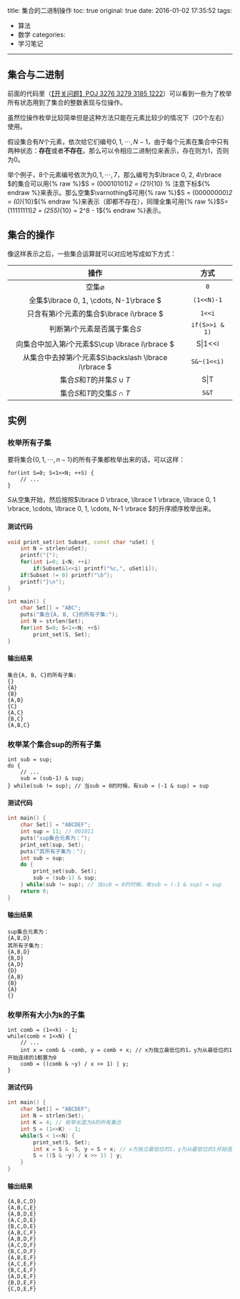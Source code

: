title: 集合的二进制操作
toc: true
original: true
date: 2016-01-02 17:35:52
tags:
- 算法
- 数学
categories:
- 学习笔记
---

## 集合与二进制
前面的代码里（[【开关问题】POJ 3276 3279 3185 1222](/2016/01/01/【开关问题】POJ-3276)）可以看到一些为了枚举所有状态用到了集合的整数表现与位操作。

虽然位操作枚举比较简单但是这种方法只能在元素比较少的情况下（20个左右）使用。

假设集合有$N$个元素，依次给它们编号$0, 1, \cdots, N-1$，由于每个元素在集合中只有两种状态：**存在**或者**不存在**。那么可以令相应二进制位来表示，存在则为1，否则为0。

举个例子，8个元素编号依次为$0, 1, \cdots, 7$，那么编号为$\lbrace 0, 2, 4\rbrace $的集合可以用{% raw %}$S = (00010101)_2 = (21)_{10} % 注意下标${% endraw %}来表示。那么空集$\varnothing$可用{% raw %}$S = (00000000)_2 = (0)_{10}${% endraw %}来表示（即都不存在），同理全集可用{% raw %}$S=(11111111)_2 = (255)_{10} = 2^8 - 1${% endraw %}表示。

## 集合的操作
像这样表示之后，一些集合运算就可以对应地写成如下方式：

操作|方式
:-:|:-:
空集$\varnothing$|`0`
全集$\lbrace 0, 1, \cdots, N-1\rbrace $|`(1<<N)-1`
只含有第$i$个元素的集合$\lbrace i\rbrace $|`1<<i`
判断第$i$个元素是否属于集合$S$|`if(S>>i & 1)`
向集合中加入第$i$个元素$S\cup \lbrace i\rbrace $|S&#124;1<<i
从集合中去掉第$i$个元素$S\backslash \lbrace i\rbrace $|`S&~(1<<i)`
集合$S$和$T$的并集$S\cup T$|S&#124;T
集合$S$和$T$的交集$S\cap T$|`S&T`

## 实例

### 枚举所有子集
要将集合$\lbrace 0, 1, \cdots, n-1\rbrace$的所有子集都枚举出来的话，可以这样：

	for(int S=0; S<1<<N; ++S) {
		// ...
	}

$S$从空集开始，然后按照$\lbrace 0 \rbrace, \lbrace 1 \rbrace, \lbrace 0, 1 \rbrace, \cdots, \lbrace 0, 1, \cdots, N-1 \rbrace $的升序顺序枚举出来。

#### 测试代码
```cpp
void print_set(int Subset, const char *uSet) {
	int N = strlen(uSet);
	printf("{");
	for(int i=0; i<N; ++i)
		if(Subset&1<<i) printf("%c,", uSet[i]);
	if(Subset != 0) printf("\b");
	printf("}\n");
}

int main() {
	char Set[] = "ABC";
	puts("集合{A, B, C}的所有子集:");
	int N = strlen(Set);
	for(int S=0; S<1<<N; ++S)
		print_set(S, Set);
}
```

#### 输出结果
	集合{A, B, C}的所有子集:
	{}
	{A}
	{B}
	{A,B}
	{C}
	{A,C}
	{B,C}
	{A,B,C}

### 枚举某个集合sup的所有子集

	int sub = sup;
	do {
		// ...
		sub = (sub-1) & sup;
	} while(sub != sup); // 当sub = 0的时候，有sub = (-1 & sup) = sup

#### 测试代码
```cpp
int main() {
	char Set[] = "ABCDEF";
	int sup = 11; // 001011
	puts("sup集合元素为：");
	print_set(sup, Set);
	puts("其所有子集为：");
	int sub = sup;
	do {
		print_set(sub, Set);
		sub = (sub-1) & sup;
	} while(sub != sup); // 当sub = 0的时候，有sub = (-1 & sup) = sup
	return 0;
}

```

#### 输出结果
	sup集合元素为：
	{A,B,D}
	其所有子集为：
	{A,B,D}
	{B,D}
	{A,D}
	{D}
	{A,B}
	{B}
	{A}
	{}

### 枚举所有大小为k的子集

	int comb = (1<<k) - 1;
	while(comb < 1<<N) {
		// ...
		int x = comb & -comb, y = comb + x; // x为独立最低位的1，y为从最低位的1开始连续的1都置为0
		comb = ((comb & ~y) / x >> 1) | y;
	}

#### 测试代码
```cpp
int main() {
	char Set[] = "ABCDEF";
	int N = strlen(Set);
	int K = 4; // 枚举长度为4的所有集合
	int S = (1<<K) - 1;
	while(S < 1<<N) {
		print_set(S, Set);
		int x = S & -S, y = S + x; // x为独立最低位的1，y为从最低位的1开始连续的1都置为0
		S = ((S & ~y) / x >> 1) | y;
	}
}
```

#### 输出结果
	{A,B,C,D}
	{A,B,C,E}
	{A,B,D,E}
	{A,C,D,E}
	{B,C,D,E}
	{A,B,C,F}
	{A,B,D,F}
	{A,C,D,F}
	{B,C,D,F}
	{A,B,E,F}
	{A,C,E,F}
	{B,C,E,F}
	{A,D,E,F}
	{B,D,E,F}
	{C,D,E,F}
